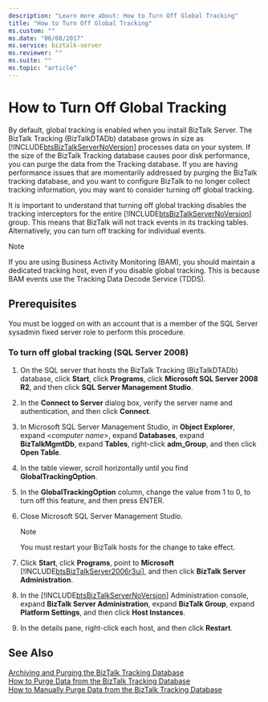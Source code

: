 ```yaml
---
description: "Learn more about: How to Turn Off Global Tracking"
title: "How to Turn Off Global Tracking"
ms.custom: ""
ms.date: "06/08/2017"
ms.service: biztalk-server
ms.reviewer: ""
ms.suite: ""
ms.topic: "article"
---
```

# How to Turn Off Global Tracking
By default, global tracking is enabled when you install BizTalk Server. The BizTalk Tracking (BizTalkDTADb) database grows in size as [!INCLUDE[btsBizTalkServerNoVersion](../includes/btsbiztalkservernoversion-md.md)] processes data on your system. If the size of the BizTalk Tracking database causes poor disk performance, you can purge the data from the Tracking database. If you are having performance issues that are momentarily addressed by purging the BizTalk tracking database, and you want to configure BizTalk to no longer collect tracking information, you may want to consider turning off global tracking.  
  
 It is important to understand that turning off global tracking disables the tracking interceptors for the entire [!INCLUDE[btsBizTalkServerNoVersion](../includes/btsbiztalkservernoversion-md.md)] group. This means that BizTalk will not track events in its tracking tables. Alternatively, you can turn off tracking for individual events.  
  
> [!NOTE]
>  If you are using Business Activity Monitoring (BAM), you should maintain a dedicated tracking host, even if you disable global tracking. This is because BAM events use the Tracking Data Decode Service (TDDS).  
  
## Prerequisites  
 You must be logged on with an account that is a member of the SQL Server sysadmin fixed server role to perform this procedure.  
  
### To turn off global tracking (SQL Server 2008)  
  
1. On the SQL server that hosts the BizTalk Tracking (BizTalkDTADb) database, click **Start**, click **Programs**, click **Microsoft SQL Server 2008 R2**, and then click **SQL Server Management Studio**.  
  
2. In the **Connect to Server** dialog box, verify the server name and authentication, and then click **Connect**.  
  
3. In Microsoft SQL Server Management Studio, in **Object Explorer**, expand \<*computer name*\>, expand **Databases**, expand **BizTalkMgmtDb**, expand **Tables**, right-click **adm_Group**, and then click **Open Table**.  
  
4. In the table viewer, scroll horizontally until you find **GlobalTrackingOption**.  
  
5. In the **GlobalTrackingOption** column, change the value from 1 to 0, to turn off this feature, and then press ENTER.  
  
6. Close Microsoft SQL Server Management Studio.  
  
   > [!NOTE]
   >  You must restart your BizTalk hosts for the change to take effect.  
  
7. Click **Start**, click **Programs**, point to **Microsoft** [!INCLUDE[btsBizTalkServer2006r3ui](../includes/btsbiztalkserver2006r3ui-md.md)], and then click **BizTalk Server Administration**.  
  
8. In the [!INCLUDE[btsBizTalkServerNoVersion](../includes/btsbiztalkservernoversion-md.md)] Administration console, expand **BizTalk Server Administration**, expand **BizTalk Group**, expand **Platform Settings**, and then click **Host Instances**.  
  
9. In the details pane, right-click each host, and then click **Restart**.  
  
## See Also  
 [Archiving and Purging the BizTalk Tracking Database](../core/archiving-and-purging-the-biztalk-tracking-database.md)   
 [How to Purge Data from the BizTalk Tracking Database](../core/how-to-purge-data-from-the-biztalk-tracking-database.md)   
 [How to Manually Purge Data from the BizTalk Tracking Database](../core/how-to-manually-purge-data-from-the-biztalk-tracking-database.md)

